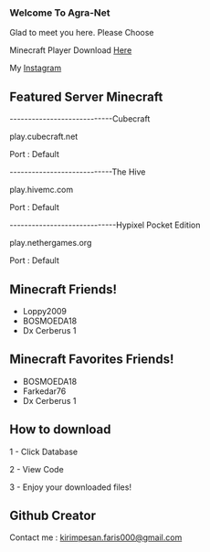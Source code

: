 ### Welcome To Agra-Net


Glad to meet you here.
Please Choose 


Minecraft Player
Download [Here](https://bit.ly/3i3opkf)

My [Instagram](https://bit.ly/2GwDlun)

## Featured Server Minecraft

----------------------------Cubecraft

play.cubecraft.net

Port : Default

----------------------------The Hive

play.hivemc.com

Port : Default

-----------------------------Hypixel Pocket Edition

play.nethergames.org

Port : Default

## Minecraft Friends!
- Loppy2009
- BOSMOEDA18
- Dx Cerberus 1

## Minecraft Favorites Friends!
- BOSMOEDA18
- Farkedar76
- Dx Cerberus 1

## How to download
1 - Click Database

2 - View Code

3 - Enjoy your downloaded files!

## Github Creator
Contact me :
kirimpesan.faris000@gmail.com



